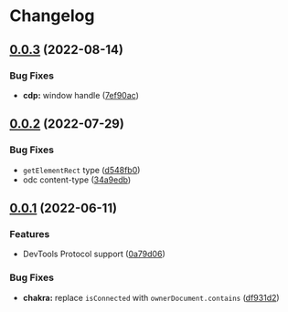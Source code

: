 # Changelog

## [0.0.3](https://github.com/dlenroc/appium-html-driver/compare/v0.0.2...v0.0.3) (2022-08-14)


### Bug Fixes

* **cdp:** window handle ([7ef90ac](https://github.com/dlenroc/appium-html-driver/commit/7ef90aca7007398edbf002fadb37e93aeb67485b))

## [0.0.2](https://github.com/dlenroc/appium-html-driver/compare/v0.0.1...v0.0.2) (2022-07-29)


### Bug Fixes

* `getElementRect` type ([d548fb0](https://github.com/dlenroc/appium-html-driver/commit/d548fb0bc66021ff79cc8ad3e138f3eff5a1e7c2))
* odc content-type ([34a9edb](https://github.com/dlenroc/appium-html-driver/commit/34a9edbce114fa85c21459e31b162ce870824293))

## [0.0.1](https://github.com/dlenroc/appium-html-driver/compare/v0.0.0...v0.0.1) (2022-06-11)


### Features

* DevTools Protocol support ([0a79d06](https://github.com/dlenroc/appium-html-driver/commit/0a79d06d146770964c55b711d91d08f1b92155cb))


### Bug Fixes

* **chakra:** replace `isConnected` with `ownerDocument.contains` ([df931d2](https://github.com/dlenroc/appium-html-driver/commit/df931d2e51ce251f2b97811ca907f7dcbeeaca31))
